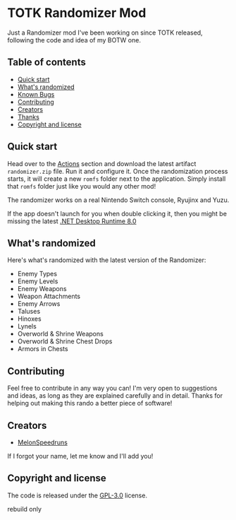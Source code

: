 # TOTK Randomizer Mod

Just a Randomizer mod I've been working on since TOTK released, following the code and idea of my BOTW one.

## Table of contents

- [Quick start](#quick-start)
- [What's randomized](#whats-randomized)
- [Known Bugs](#known-bugs)
- [Contributing](#contributing)
- [Creators](#creators)
- [Thanks](#special-thanks)
- [Copyright and license](#copyright-and-license)


## Quick start

Head over to the [Actions](https://github.com/MelonSpeedruns/TotkRandomizer/actions) section and download the latest artifact `randomizer.zip` file. Run it and configure it. Once the randomization process starts, it will create a new `romfs` folder next to the application. Simply install that `romfs` folder just like you would any other mod!

The randomizer works on a real Nintendo Switch console, Ryujinx and Yuzu.

If the app doesn't launch for you when double clicking it, then you might be missing the latest [.NET Desktop Runtime 8.0](https://dotnet.microsoft.com/en-us/download/dotnet/thank-you/runtime-desktop-8.0.3-windows-x64-installer)

## What's randomized

Here's what's randomized with the latest version of the Randomizer:

 - Enemy Types
 - Enemy Levels
 - Enemy Weapons
 - Weapon Attachments
 - Enemy Arrows
 - Taluses
 - Hinoxes
 - Lynels
 - Overworld & Shrine Weapons
 - Overworld & Shrine Chest Drops
 - Armors in Chests

## Contributing

Feel free to contribute in any way you can! I'm very open to suggestions and ideas, as long as they are explained carefully and in detail. Thanks for helping out making this rando a better piece of software!

## Creators

* [MelonSpeedruns](https://github.com/MelonSpeedruns/)

If I forgot your name, let me know and I'll add you!

## Copyright and license

The code is released under the [GPL-3.0](https://github.com/MelonSpeedruns/TotkRandomizer/blob/main/LICENSE) license.

rebuild only
